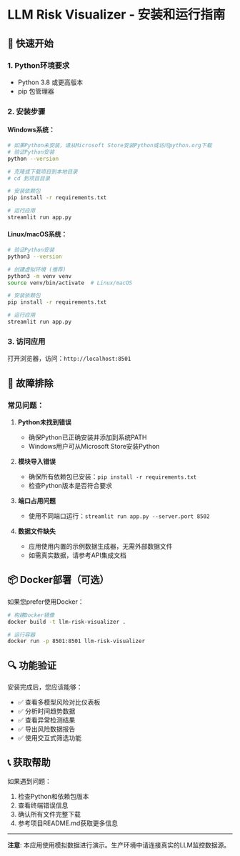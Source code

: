 # LLM Risk Visualizer - 安装和运行指南

## 🚀 快速开始

### 1. Python环境要求
- Python 3.8 或更高版本
- pip 包管理器

### 2. 安装步骤

#### Windows系统：
```bash
# 如果Python未安装，请从Microsoft Store安装Python或访问python.org下载
# 验证Python安装
python --version

# 克隆或下载项目到本地目录
# cd 到项目目录

# 安装依赖包
pip install -r requirements.txt

# 运行应用
streamlit run app.py
```

#### Linux/macOS系统：
```bash
# 验证Python安装
python3 --version

# 创建虚拟环境 (推荐)
python3 -m venv venv
source venv/bin/activate  # Linux/macOS

# 安装依赖包
pip install -r requirements.txt

# 运行应用
streamlit run app.py
```

### 3. 访问应用
打开浏览器，访问：`http://localhost:8501`

## 🔧 故障排除

### 常见问题：

1. **Python未找到错误**
   - 确保Python已正确安装并添加到系统PATH
   - Windows用户可从Microsoft Store安装Python

2. **模块导入错误**
   - 确保所有依赖包已安装：`pip install -r requirements.txt`
   - 检查Python版本是否符合要求

3. **端口占用问题**
   - 使用不同端口运行：`streamlit run app.py --server.port 8502`

4. **数据文件缺失**
   - 应用使用内置的示例数据生成器，无需外部数据文件
   - 如需真实数据，请参考API集成文档

## 📦 Docker部署（可选）

如果您prefer使用Docker：

```bash
# 构建Docker镜像
docker build -t llm-risk-visualizer .

# 运行容器
docker run -p 8501:8501 llm-risk-visualizer
```

## 🔍 功能验证

安装完成后，您应该能够：
- ✅ 查看多模型风险对比仪表板
- ✅ 分析时间趋势数据
- ✅ 查看异常检测结果
- ✅ 导出风险数据报告
- ✅ 使用交互式筛选功能

## 📞 获取帮助

如果遇到问题：
1. 检查Python和依赖包版本
2. 查看终端错误信息
3. 确认所有文件完整下载
4. 参考项目README.md获取更多信息

---
**注意**: 本应用使用模拟数据进行演示。生产环境中请连接真实的LLM监控数据源。